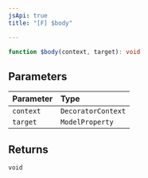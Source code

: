 ```yaml
---
jsApi: true
title: "[F] $body"

---
```

```ts
function $body(context, target): void
```

## Parameters

| Parameter | Type |
| :------ | :------ |
| `context` | `DecoratorContext` |
| `target` | `ModelProperty` |

## Returns

`void`

